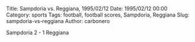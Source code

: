 Title: Sampdoria vs. Reggiana, 1995/02/12
Date: 1995/02/12 00:00
Category: sports
Tags: football, football scores, Sampdoria, Reggiana
Slug: sampdoria-vs-reggiana
Author: carbonero


Sampdoria 2 - 1 Reggiana
